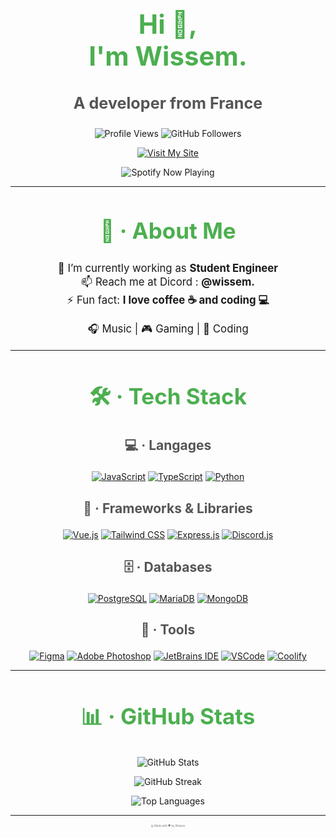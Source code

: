 <h1 align="center" style="font-size: 3em; color: #4CAF50;">Hi 👋,<br>I'm Wissem.</h1>
<h3 align="center" style="font-size: 1.8em; color: #555;">A developer from France</h3>

<p align="center">
  <img src="https://komarev.com/ghpvc/?username=WissemBad&label=Profile%20views&color=0e75b6&style=flat" alt="Profile Views" />
  <img src="https://img.shields.io/github/followers/WissemBad?label=Followers&style=social" alt="GitHub Followers" />
</p>

<p align="center">
  <a href="https://www.wissem.pro/" target="_blank">
    <img src="https://img.shields.io/badge/Visit%20My%20Site-4CAF50?style=for-the-badge&logo=appveyor&logoColor=white" alt="Visit My Site" />
  </a>
</p>

<p align="center">
  <img src="https://spotify-github-profile.kittinanx.com/api/view.svg?uid=au3p159a9njz6tz9opgv7kpt4&cover_image=false&theme=default&show_offline=false&background_color=121212&interchange=true&bar_color=53b14f&bar_color_cover=true" alt="Spotify Now Playing" />
</p>

---

<h2 align="center" style="font-size: 2.5em; color: #4CAF50;">🚀 · About Me</h2>
<ul align="center" style="font-size: 1.2em; list-style-type: none; padding: 0;">
  <li>🔭 I’m currently working as <strong>Student Engineer</strong></li>
  <li>📫 Reach me at Dicord : <strong>@wissem.</strong></li>
  <li>⚡ Fun fact: <strong>I love coffee ☕ and coding 💻</strong></li>
</ul>

<p align="center" style="font-size: 1.2em;">
  🎧 Music | 🎮 Gaming | 🚀 Coding
</p>

---

<h2 align="center" style="font-size: 2.5em; color: #4CAF50;">🛠 · Tech Stack</h2>

<h3 align="center" style="font-size: 1.5em; color: #555;">💻 · Langages</h3>
<p align="center">
  <a href="https://www.javascript.com/" target="_blank"><img src="https://img.shields.io/badge/JavaScript-F7DF1E?style=for-the-badge&logo=javascript&logoColor=black" alt="JavaScript" /></a>
  <a href="https://www.typescriptlang.org/" target="_blank"><img src="https://img.shields.io/badge/TypeScript-3178C6?style=for-the-badge&logo=typescript&logoColor=white" alt="TypeScript" /></a>
  <a href="https://www.python.org/" target="_blank"><img src="https://img.shields.io/badge/Python-3776AB?style=for-the-badge&logo=python&logoColor=white" alt="Python" /></a>
</p>

<h3 align="center" style="font-size: 1.5em; color: #555;">🚀 · Frameworks & Libraries</h3>
<p align="center">
  <a href="https://vuejs.org/" target="_blank"><img src="https://img.shields.io/badge/Vue.js-35495E?style=for-the-badge&logo=vue.js&logoColor=4FC08D" alt="Vue.js" /></a>
  <a href="https://tailwindcss.com/" target="_blank"><img src="https://img.shields.io/badge/Tailwind_CSS-38B2AC?style=for-the-badge&logo=tailwind-css&logoColor=white" alt="Tailwind CSS" /></a>
  <a href="https://expressjs.com/" target="_blank"><img src="https://img.shields.io/badge/Express.js-000000?style=for-the-badge&logo=express&logoColor=white" alt="Express.js" /></a>
  <a href="https://discord.js.org/" target="_blank"><img src="https://img.shields.io/badge/Discord.js-5865F2?style=for-the-badge&logo=discord&logoColor=white" alt="Discord.js" /></a>
</p>

<h3 align="center" style="font-size: 1.5em; color: #555;">🗄️ · Databases</h3>
<p align="center">
  <a href="https://www.postgresql.org/" target="_blank"><img src="https://img.shields.io/badge/PostgreSQL-336791?style=for-the-badge&logo=postgresql&logoColor=white" alt="PostgreSQL" /></a>
  <a href="https://mariadb.org/" target="_blank"><img src="https://img.shields.io/badge/MariaDB-003545?style=for-the-badge&logo=mariadb&logoColor=white" alt="MariaDB" /></a>
  <a href="https://www.mongodb.com/" target="_blank"><img src="https://img.shields.io/badge/MongoDB-47A248?style=for-the-badge&logo=mongodb&logoColor=white" alt="MongoDB" /></a>
</p>

<h3 align="center" style="font-size: 1.5em; color: #555;">🧰 · Tools</h3>
<p align="center">
  <a href="https://www.figma.com/" target="_blank"><img src="https://img.shields.io/badge/Figma-000000?style=for-the-badge&logo=figma&logoColor=white" alt="Figma" /></a>
  <a href="https://www.adobe.com/products/photoshop.html" target="_blank"><img src="https://img.shields.io/badge/Adobe_Photoshop-31A8FF?style=for-the-badge&logo=adobe-photoshop&logoColor=white" alt="Adobe Photoshop" /></a>
  <a href="https://www.jetbrains.com/" target="_blank"><img src="https://img.shields.io/badge/JetBrains-000000?style=for-the-badge&logo=jetbrains&logoColor=white" alt="JetBrains IDE" /></a>
  <a href="https://code.visualstudio.com/" target="_blank"><img src="https://img.shields.io/badge/VS_Code-007ACC?style=for-the-badge&logo=visual-studio-code&logoColor=white" alt="VSCode" /></a>
  <a href="https://coolify.io/" target="_blank"><img src="https://img.shields.io/badge/Coolify-6C5CE7?style=for-the-badge&logo=coolify&logoColor=white" alt="Coolify" /></a>
</p>

---

<h2 align="center" style="font-size: 2.5em; color: #4CAF50;">📊 · GitHub Stats</h2>
<p align="center">
  <img src="https://github-readme-stats.vercel.app/api?username=WissemBad&show_icons=true&theme=radical" alt="GitHub Stats" />
</p>

<p align="center">
  <img src="https://github-readme-streak-stats.herokuapp.com/?user=WissemBad&theme=radical" alt="GitHub Streak" />
</p>

<p align="center">
  <img src="https://github-readme-stats.vercel.app/api/top-langs/?username=WissemBad&layout=compact&theme=radical" alt="Top Languages" />
</p>

---

<p align="center">
  <small style="font-size: 0.3em; color: #777;">💻 Made with ❤️ by Wissem</small>
</p>

